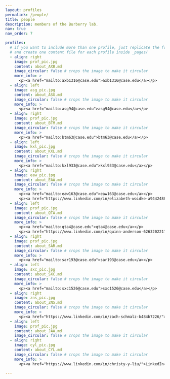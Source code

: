 ```yaml
---
layout: profiles
permalink: /people/
title: people
description: members of the Burberry lab.
nav: true
nav_order: 7

profiles:
  # if you want to include more than one profile, just replicate the following block
  # and create one content file for each profile inside _pages/
  - align: right
    image: prof_pic.jpg
    content: about_AXB.md
    image_circular: false # crops the image to make it circular
    more_info: >
      <p><a href="mailto:axb1316@case.edu">axb1316@case.edu</a></p>
  - align: left
    image: asg_pic.jpg
    content: about_ASG.md
    image_circular: false # crops the image to make it circular
    more_info: >
      <p><a href="mailto:asg94@case.edu">asg94@case.edu</a></p>
  - align: right
    image: prof_pic.jpg
    content: about_BTM.md
    image_circular: false # crops the image to make it circular
    more_info: >
      <p><a href="mailto:btm63@case.edu">btm63@case.edu</a></p>
  - align: left
    image: kxl_pic.jpg
    content: about_KXL.md
    image_circular: false # crops the image to make it circular
    more_info: >
      <p><a href="mailto:kxl933@case.edu">kxl933@case.edu</a></p>
  - align: right
    image: eaw_pic.jpg
    content: about_EAW.md
    image_circular: false # crops the image to make it circular
    more_info: >
      <p><a href="mailto:eaw163@case.edu">eaw163@case.edu</a></p>  
      <p><a href="https://www.linkedin.com/in/elizabeth-woidke-a9442488/">LinkedIn</a></p>
  - align: left
    image: prof_pic.jpg
    content: about_QTA.md
    image_circular: false # crops the image to make it circular
    more_info: >
      <p><a href="mailto:qta4@case.edu">qta4@case.edu</a></p>  
      <p><a href="https://www.linkedin.com/in/quinn-anderson-626320221?lipi=urn%3Ali%3Apage%3Ad_flagship3_profile_view_base_contact_details%3BX3qYwIMkTuaFhP6UdlJPUA%3D%3D">LinkedIn</a></p>
  - align: right
    image: prof_pic.jpg
    content: about_SAR.md
    image_circular: false # crops the image to make it circular
    more_info: >
      <p><a href="mailto:sar193@case.edu">sar193@case.edu</a></p>
  - align: left
    image: sxc_pic.jpg
    content: about_SXC.md
    image_circular: false # crops the image to make it circular
    more_info: >
      <p><a href="mailto:sxc1526@case.edu">sxc1526@case.edu</a></p>
  - align: right
    image: zns_pic.jpg
    content: about_ZNS.md
    image_circular: false # crops the image to make it circular
    more_info: >
      <p><a href="https://www.linkedin.com/in/zach-schmalz-b484b7226/">LinkedIn</a></p>
  - align: left
    image: prof_pic.jpg
    content: about_JAW.md
    image_circular: false # crops the image to make it circular
  - align: right
    image: cyl_pic.jpg
    content: about_CYL.md
    image_circular: false # crops the image to make it circular
    more_info: >
      <p><a href="https://www.linkedin.com/in/christy-y-liu/">LinkedIn</a></p>
 
---
```

